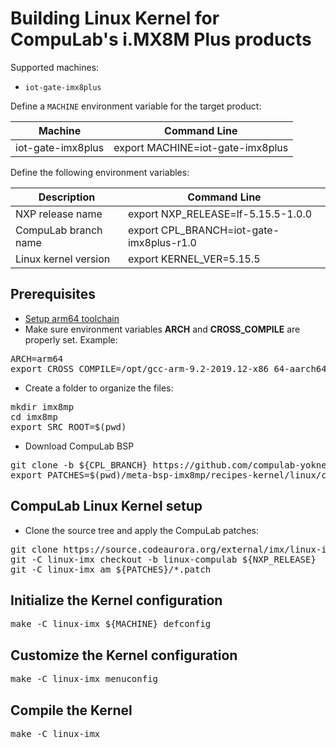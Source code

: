 # Building Linux Kernel for CompuLab's i.MX8M Plus products

Supported machines:

* `iot-gate-imx8plus`

Define a `MACHINE` environment variable for the target product:

|Machine|Command Line|
|---|---|
|iot-gate-imx8plus|export MACHINE=iot-gate-imx8plus

Define the following environment variables:

|Description|Command Line|
|---|---|
|NXP release name|export NXP_RELEASE=lf-5.15.5-1.0.0|
|CompuLab branch name|export CPL_BRANCH=iot-gate-imx8plus-r1.0|
|Linux kernel version|export KERNEL_VER=5.15.5|

## Prerequisites
* [Setup arm64 toolchain](https://github.com/compulab-yokneam/meta-bsp-imx8mp/blob/ucm-imx8m-plus-r1.1/Documentation/toolchain.md)
* Make sure environment variables **ARCH** and **CROSS_COMPILE** are properly set. Example:
<pre>
ARCH=arm64
export CROSS_COMPILE=/opt/gcc-arm-9.2-2019.12-x86_64-aarch64-none-linux-gnu/bin/aarch64-none-linux-gnu-
</pre>


* Create a folder to organize the files:
<pre>
mkdir imx8mp
cd imx8mp
export SRC_ROOT=$(pwd)
</pre>

* Download CompuLab BSP
<pre>
git clone -b ${CPL_BRANCH} https://github.com/compulab-yokneam/meta-bsp-imx8mp.git
export PATCHES=$(pwd)/meta-bsp-imx8mp/recipes-kernel/linux/compulab/${KERNEL_VER}/imx8mp
</pre>

## CompuLab Linux Kernel setup
* Clone the source tree and apply the CompuLab patches:
<pre>
git clone https://source.codeaurora.org/external/imx/linux-imx.git
git -C linux-imx checkout -b linux-compulab ${NXP_RELEASE}
git -C linux-imx am ${PATCHES}/*.patch
</pre>

## Initialize the Kernel configuration
<pre>
make -C linux-imx ${MACHINE}_defconfig
</pre>

## Customize the Kernel configuration
<pre>
make -C linux-imx menuconfig
</pre>

## Compile the Kernel
<pre>
make -C linux-imx
</pre>

